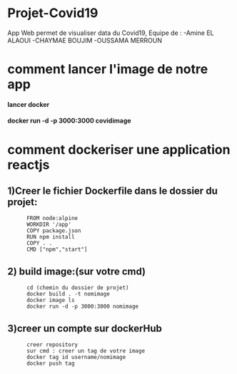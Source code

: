 # Projet-Covid19
App Web permet de visualiser data du Covid19, Equipe de : -Amine EL ALAOUI -CHAYMAE BOUJIM -OUSSAMA MERROUN
# comment lancer l'image de notre app
#### lancer docker
#### docker run -d -p 3000:3000 covidimage
# comment dockeriser une application reactjs
## 1)Creer le fichier Dockerfile dans le dossier du projet:
          FROM node:alpine
          WORKDIR '/app'
          COPY package.json
          RUN npm install
          COPY . .
          CMD ["npm","start"]
## 2) build image:(sur votre cmd)
          cd (chemin du dossier de projet)
          docker build . -t nomimage
          docker image ls
          docker run -d -p 3000:3000 nomimage
## 3)creer un compte sur dockerHub
          creer repository
          sur cmd : creer un tag de votre image
          docker tag id username/nomimage
          docker push tag
       
